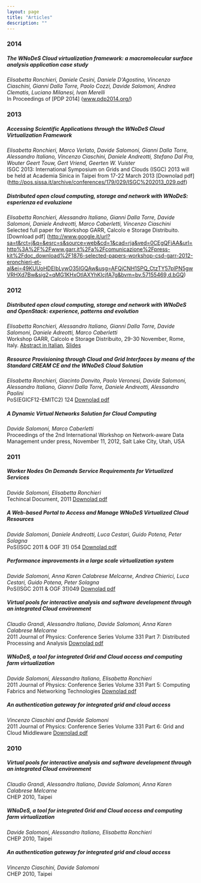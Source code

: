```yaml
---
layout: page
title: "Articles"
description: ""
---
```


### 2014
##### The WNoDeS Cloud virtualization framework: a macromolecular surface analysis application case study
_Elisabetta Ronchieri, Daniele Cesini, Daniele D'Agostino, Vincenzo Ciaschini, Gianni Dalla Torre, Paolo Cozzi, Davide Salomoni, Andrea Clematis, Luciano Milanesi, Ivan Merelli_  
In Proceedings of [PDP 2014] (www.pdp2014.org/)

### 2013
##### Accessing Scientific Applications through the WNoDeS Cloud Virtualization Framework
_Elisabetta Ronchieri, Marco Verlato, Davide Salomoni, Gianni Dalla Torre, Alessandro Italiano, Vincenzo Ciaschini, Daniele Andreotti, Stefano Dal Pra, Wouter Geert Touw, Gert Vriend, Geerten W. Vuister_  
ISGC 2013: International Symposium on Grids and Clouds (ISGC) 2013 will be held at Academia Sinica in Taipei from 17-22 March 2013  [Downolad pdf] (http://pos.sissa.it/archive/conferences/179/029/ISGC%202013_029.pdf)

##### Distributed open cloud computing, storage and network with WNoDeS: esperienza ed evoluzione
_Elisabetta Ronchieri, Alessandro Italiano, Gianni Dalla Torre, Davide Salomoni, Daniele Andreotti, Marco Caberletti, Vincenzo Ciaschini_  
Selected full paper for Workshop GARR, Calcolo e Storage Distribuito.  [Download pdf] (http://www.google.it/url?sa=t&rct=j&q=&esrc=s&source=web&cd=1&cad=rja&ved=0CEgQFjAA&url=http%3A%2F%2Fwww.garr.it%2Fa%2Fcomunicazione%2Fpress-kit%2Fdoc_download%2F1876-selected-papers-workshop-csd-garr-2012-eronchieri-et-al&ei=49KUUoHDEIbLywO35IGQAw&usg=AFQjCNH1SPQ_CtzTY57plPN5gwVRHXd7Bw&sig2=qMG1KHxOtlAXYhKIcjfA7g&bvm=bv.57155469,d.bGQ)

### 2012
##### Distributed open cloud computing, storage and network with WNoDeS and OpenStack: experience, patterns and evolution
_Elisabetta Ronchieri, Alessandro Italiano, Gianni Dalla Torre, Davide Salomoni, Daniele Adreotti, Marco Caberletti_  
Workshop GARR, Calcolo e Storage Distribuito, 29-30 November, Rome, Italy. [Abstract in Italian](http://www.garr.it/a/comunicazione/press-kit/doc_download/1638-abstract-eronchieri-), [Slides](http://www.garr.it/a/comunicazione/press-kit/doc_download/1701-wscsd12-ronchieri-pres)  

##### Resource Provisioning through Cloud and Grid Interfaces by means of the Standard CREAM CE and the WNoDeS Cloud Solution
_Elisabetta Ronchieri, Giacinto Donvito, Paolo Veronesi, Davide Salomoni, Alessandro Italiano, Gianni Dalla Torre, Daniele Andreotti, Alessandro Paolini_  
PoS(EGICF12-EMITC2) 124 [Downolad pdf](http://pos.sissa.it/archive/conferences/162/124/EGICF12-EMITC2_124.pdf)  

##### A Dynamic Virtual Networks Solution for Cloud Computing
_Davide Salomoni, Marco Caberletti_    
Proceedings of the 2nd International Workshop on Network-aware Data Management under press, November 11, 2012, Salt Lake City, Utah, USA    

### 2011
##### Worker Nodes On Demands Service Requirements for Virtualized Services
_Davide Salomoni, Elisabetta Ronchieri_   
Techincal Document, 2011 [Downolad pdf](https://web2.infn.it/wnodes/index.php/documentation/files-download/28_d67514b33dae20f979d866990b583b74)    

##### A Web-based Portal to Access and Manage WNoDeS Virtualized Cloud Resources
_Davide Salomoni, Daniele Andreotti, Luca Cestari, Guido Potena, Peter Solagna_  
PoS(ISGC 2011 & OGF 31) 054 [Downolad pdf](http://pos.sissa.it/archive/conferences/133/054/ISGC%202011%20&%20OGF%2031_054.pdf)  

##### Performance improvements in a large scale virtualization system
_Davide Salomoni, Anna Karen Calabrese Melcarne, Andrea Chierici, Luca Cestari, Guido Potena, Peter Solagna_  
PoS(ISGC 2011 & OGF 31)049 [Downolad pdf](http://pos.sissa.it/archive/conferences/133/049/ISGC%202011%20&%20OGF%2031_049.pdf)  

##### Virtual pools for interactive analysis and software development through an integrated Cloud environment
_Claudio Grandi, Alessandro Italiano, Davide Salomoni, Anna Karen Calabrese Melcarne_  
2011 Journal of Physics: Conference Series Volume 331 Part 7: Distributed Processing and Analysis [Downolad pdf](http://iopscience.iop.org/1742-6596/331/7/072017/pdf/1742-6596_331_7_072017.pdf)  

##### WNoDeS, a tool for integrated Grid and Cloud access and computing farm virtualization
_Davide Salomoni, Alessandro Italiano, Elisabetta Ronchieri_  
2011 Journal of Physics: Conference Series Volume 331 Part 5: Computing Fabrics and Networking Technologies [Downolad pdf](http://iopscience.iop.org/1742-6596/331/5/052017/pdf/1742-6596_331_5_052017.pdf)  

##### An authentication gateway for integrated grid and cloud access
_Vincenzo Ciaschini and Davide Salomoni_  
2011 Journal of Physics: Conference Series Volume 331 Part 6: Grid and Cloud Middleware [Downolad pdf](http://iopscience.iop.org/1742-6596/331/6/062021/pdf/1742-6596_331_6_062021.pdf)  

### 2010
##### Virtual pools for interactive analysis and software development through an integrated Cloud environment
_Claudio Grandi, Alessandro Italiano, Davide Salomoni, Anna Karen Calabrese Melcarne_  
CHEP 2010, Taipei  

##### WNoDeS, a tool for integrated Grid and Cloud access and computing farm virtualization
_Davide Salomoni, Alessandro Italiano, Elisabetta Ronchieri_  
CHEP 2010, Taipei  

##### An authentication gateway for integrated grid and cloud access
_Vincenzo Ciaschini, Davide Salomoni_  
CHEP 2010, Taipei  